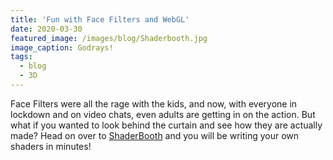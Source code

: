 ```yaml
---
title: 'Fun with Face Filters and WebGL'
date: 2020-03-30
featured_image: /images/blog/Shaderbooth.jpg
image_caption: Godrays!
tags:
  - blog
  - 3D
---
```


Face Filters were all the rage with the kids, and now, with everyone in lockdown and on video chats, even adults are getting in on the action. But what if you wanted to look behind the curtain and see how they are actually made? Head on over to [ShaderBooth](https://shaderbooth.com/) and you will be writing your own shaders in minutes!
